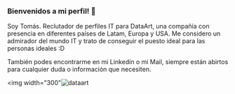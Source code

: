 ### Bienvenidos a mi perfil! 👋

Soy Tomás. Reclutador de perfiles IT para DataArt, una compañía con presencia en diferentes países de Latam, Europa y USA. Me considero un admirador del mundo IT y trato de conseguir el puesto ideal para las personas ideales :D

También podes encontrarme en mi Linkedin o mi Mail, siempre están abirtos para cualquier duda o información que necesiten.

<img width="300"![dataart](https://user-images.githubusercontent.com/84922157/124190128-296fa980-da98-11eb-8a56-1b3e2ae97d89.png)


<!--
**TomasVilches/TomasVilches** is a ✨ _special_ ✨ repository because its `README.md` (this file) appears on your GitHub profile.

Here are some ideas to get you started:

- 🔭 I’m currently working on ...
- 🌱 I’m currently learning ...
- 👯 I’m looking to collaborate on ...
- 🤔 I’m looking for help with ...
- 💬 Ask me about ...
- 📫 How to reach me: ...
- 😄 Pronouns: ...
- ⚡ Fun fact: ...
-->
